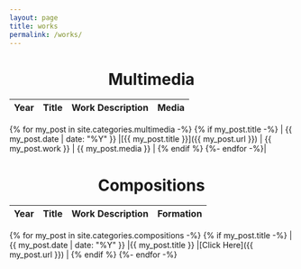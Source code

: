 ```yaml
---
layout: page
title: works
permalink: /works/
---
```



<h1 align="center">Multimedia</h1>

|Year |Title  |Work Description  | Media |
|---|---| ---|---|
{% for my_post in site.categories.multimedia -%}
{% if my_post.title -%}
| {{ my_post.date | date: "%Y" }} |[{{ my_post.title }}]({{ my_post.url }}) | {{ my_post.work }} | {{ my_post.media }}  |
{% endif %}
{%- endfor -%}|





<h1 align="center">Compositions</h1>

|Year |Title  |Work Description  | Formation |
|---|---|---|---|
{% for my_post in site.categories.compositions -%}
{% if my_post.title -%}
| {{ my_post.date | date: "%Y" }} |{{ my_post.title }}  |[Click Here]({{ my_post.url }})  |
{% endif %}
{%- endfor -%}



